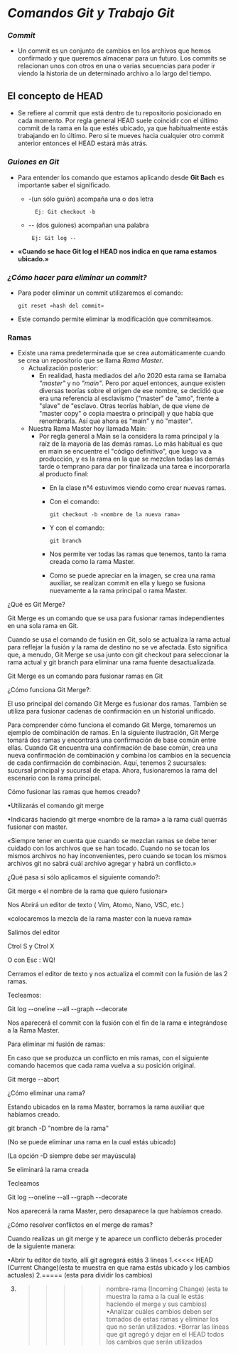 # ***Comandos Git y Trabajo Git***
### *Commit*
- Un commit es un conjunto de cambios en los archivos que hemos  confirmado y que queremos almacenar  para un futuro. Los commits se relacionan unos con otros en una o varias secuencias para poder ir viendo la historia de un determinado archivo a lo largo del tiempo.

## **El concepto de HEAD**
- Se refiere al commit que está dentro de tu repositorio posicionado en cada momento. Por regla general HEAD suele coincidir con el último commit de la rama en la que estés ubicado, ya que habitualmente estás trabajando en lo último. Pero si te mueves hacia cualquier otro commit anterior entonces el HEAD estará más atrás.

### *Guiones en Git*
- Para entender los comando que estamos aplicando desde **Git Bach** es importante saber el significado.
  - -(un sólo guión)  acompaña una o dos letra

          Ej: Git checkout -b

  - -- (dos guiones) acompañan una palabra
 
    
         Ej: Git log --


- **«Cuando se hace Git log el HEAD nos indica en que rama estamos ubicado.»**


### *¿Cómo hacer para eliminar un commit?*
- Para poder eliminar un commit utilizaremos el comando: 

      git reset «hash del commit»

- Este comando permite eliminar la modificación que commiteamos.

### **Ramas**
- Existe una rama predeterminada que se crea automáticamente cuando se crea un repositorio que se llama *Rama Master*.
  - Actualización posterior:
    - En realidad, hasta mediados del año 2020 esta rama se llamaba *"master"* y no *"main"*. Pero por aquel entonces, aunque existen diversas teorías sobre el origen de ese nombre, se decidió que era una referencia al esclavismo ("master" de "amo", frente a "slave" de "esclavo. Otras teorías hablan, de que viene de "master copy" o copia maestra o principal) y que había que renombrarla. Así que ahora es "main" y no "master".
  - Nuestra Rama Master hoy llamada Main:
    - Por regla general a Main se la considera la rama principal y la raíz de la mayoría de las demás ramas. Lo más habitual es que en main se encuentre el "código definitivo", que luego va a producción, y es la rama en la que se mezclan todas las demás tarde o temprano para dar por finalizada una tarea e incorporarla al producto final:
      - En la clase n°4 estuvimos viendo como crear nuevas ramas.
      - Con el comando:

            git checkout -b «nombre de la nueva rama»

      - Y con el comando:

            git branch

      - Nos permite ver todas las ramas que tenemos, tanto la rama creada como la rama Master.

      - Como se puede apreciar en la imagen, se crea una rama auxiliar, se realizan commit en ella y luego se fusiona  nuevamente a la rama principal o rama Master.







¿Qué es Git Merge?

Git Merge es un comando que se usa para fusionar ramas independientes en una sola rama en Git.

Cuando se usa el comando de fusión en Git, solo se actualiza la rama actual para reflejar la fusión y la rama de destino no se ve afectada. Esto significa que, a menudo, Git Merge se usa junto con git checkout para seleccionar la rama actual y git branch para eliminar una rama fuente desactualizada.

Git Merge es un comando para fusionar ramas en Git

¿Cómo funciona Git Merge?:

El uso principal del comando Git Merge es fusionar dos ramas. También se utiliza para fusionar cadenas de confirmación en un historial unificado.

Para comprender cómo funciona el comando Git Merge, tomaremos un ejemplo de combinación de ramas. En la siguiente ilustración, Git Merge tomará dos ramas y encontrará una confirmación de base común entre ellas. Cuando Git encuentra una confirmación de base común, crea una nueva confirmación de combinación y combina los cambios en la secuencia de cada confirmación de combinación. Aquí, tenemos 2 sucursales: sucursal principal y sucursal de etapa. Ahora, fusionaremos la rama del escenario con la rama principal.

Cómo fusionar las ramas que hemos creado?

•Utilizarás el comando git merge

•Indicarás haciendo git merge «nombre de la rama» a la rama cuál querrás fusionar con master.

«Siempre tener en cuenta que cuando se mezclan ramas se debe tener cuidado con los archivos que se han tocado. Cuando no se tocan los mismos archivos no hay inconvenientes, pero cuando se tocan los mismos archivos git no sabrá cuál archivo agregar y habrá un conflicto.»

¿Qué pasa si sólo aplicamos el siguiente comando?:

Git merge « el nombre de la rama que quiero fusionar»

 Nos Abrirá un editor de texto ( Vim, Atomo, Nano, VSC, etc.)

«colocaremos la mezcla de la rama master con la nueva rama»

Salimos del editor

Ctrol S y Ctrol X

O con Esc : WQ!

Cerramos el editor de texto y nos actualiza el commit con la fusión de las 2 ramas.

Tecleamos:

Git log  --oneline  --all  --graph --decorate

Nos aparecerá   el commit con la fusión con el fin de la rama e integrándose  a la Rama Master.


Para eliminar mi fusión de ramas:

En caso que se produzca un conflicto en mis ramas, con el siguiente comando hacemos que cada rama vuelva a su posición original.

Git merge --abort



¿Cómo eliminar una rama?

Estando ubicados en la rama Master, borramos la rama auxiliar que habíamos creado.

git branch -D "nombre de la rama"

(No se puede eliminar una rama en la cual estás ubicado)

(La opción -D siempre debe ser mayúscula)

Se eliminará la rama creada

Tecleamos

Git log --oneline --all --graph --decorate

Nos aparecerá la rama Master, pero desaparece la que habíamos creado.

¿Cómo resolver conflictos en el merge de ramas?

Cuando realizas un git merge y te aparece un conflicto deberás proceder de la siguiente manera:

•Abrir tu editor de texto, allí git agregará estás 3 líneas
1.<<<<< HEAD (Current Change)(esta te muestra en que rama estás ubicado y los cambios actuales)
2.===== (esta para dividir los cambios)

3. >>>>> nombre-rama (Incoming Change) (esta te muestra la rama a la cual le estás haciendo el merge y sus cambios)
•Analizar cuáles cambios deben ser tomados de estas ramas y eliminar los que no serán utilizados.
•Borrar las líneas que git agregó y dejar en el HEAD todos los cambios que serán utilizados
